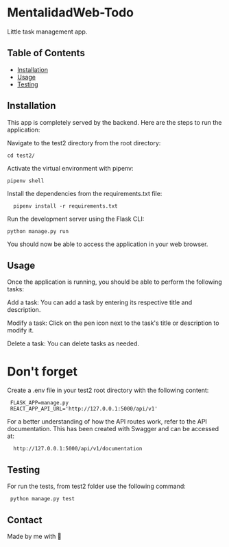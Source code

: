 # MentalidadWeb-Todo

Little task management app.

## Table of Contents

- [Installation](#installation)
- [Usage](#usage)
- [Testing](#testing)

## Installation
This app is completely served by the backend. Here are the steps to run the application:

Navigate to the test2 directory from the root directory:

  ```console
  cd test2/
  ```
  
Activate the virtual environment with pipenv:

  ```console
  pipenv shell
  ```
  
Install the dependencies from the requirements.txt file:
  
  ```console
    pipenv install -r requirements.txt
  ```

Run the development server using the Flask CLI:

  ```console
  python manage.py run
  ```
  
  
You should now be able to access the application in your web browser.

## Usage
Once the application is running, you should be able to perform the following tasks:

  Add a task: You can add a task by entering its respective title and description.
  
  Modify a task: Click on the pen icon next to the task's title or description to modify it.
  
  Delete a task: You can delete tasks as needed.

# Don't forget

Create a .env file in your test2 root directory with the following content:

 ```
  FLASK_APP=manage.py
  REACT_APP_API_URL='http://127.0.0.1:5000/api/v1'
  ```
  
For a better understanding of how the API routes work, refer to the API documentation. This has been created with Swagger and can be accessed at:

```
  http://127.0.0.1:5000/api/v1/documentation
```

## Testing
For run the tests, from test2 folder use the following command:

 ```console
  python manage.py test
```

## Contact
Made by me with 💖
